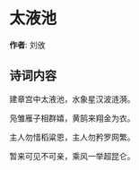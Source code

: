 # 太液池

**作者**: 刘攽

## 诗词内容

建章宫中太液池，水象星汉波涟漪。

凫雏雁子相群嬉，黄鹄来翔金为衣。

主人勿惜稻粱恩，主人勿矜罗网繁。

暂来可见不可亲，乘风一举超昆仑。

